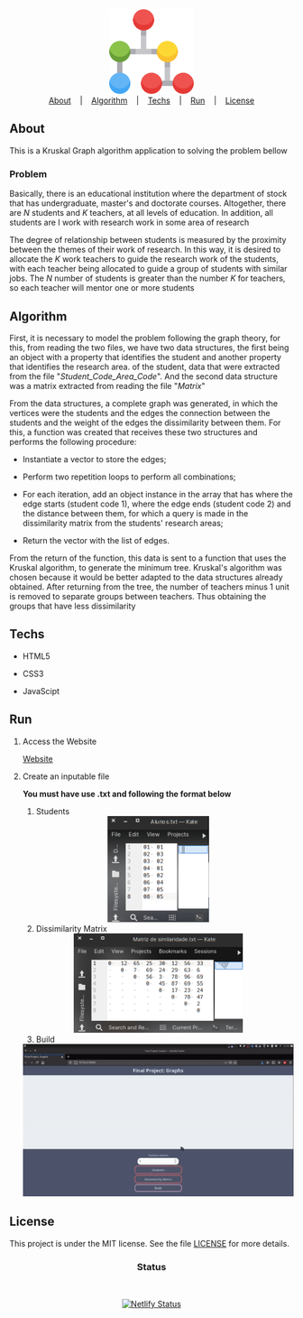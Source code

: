 <div align="center">
  <img width="150px" alt="Logo" src="./assets/img/graph.svg"/>
</div>

<div align="center">
  <a href="#about">About</a>
   &nbsp;&nbsp;&nbsp;|&nbsp;&nbsp;&nbsp;
    <a href="#algorithm">Algorithm</a>
  &nbsp;&nbsp;&nbsp;|&nbsp;&nbsp;&nbsp;
  <a href="#techs">Techs</a>
  &nbsp;&nbsp;&nbsp;|&nbsp;&nbsp;&nbsp;
  <a href="#run">Run</a>
&nbsp;&nbsp;&nbsp;|&nbsp;&nbsp;&nbsp;
  <a href="#license">License</a>
</div>

## About

This is a Kruskal Graph algorithm application to solving the problem bellow

### Problem

Basically, there is an educational institution where the department of stock that has undergraduate, master's and doctorate courses. Altogether, there are _N_ students and _K_ teachers, at all levels of education. In addition, all students are I work with research work in some area of ​​research

The degree of relationship between students is measured by the proximity between the themes of their work of research. In this way, it is desired to allocate the _K_ work teachers to guide the research work of the students, with each teacher being allocated to guide a group of students with similar jobs. The _N_ number of students is greater than the number _K_ for teachers, so each teacher will mentor one or more students

## Algorithm

First, it is necessary to model the problem following the graph theory, for this, from reading the two files, we have two data structures, the first being an object with a property that identifies the student and another property that identifies the research area. of the student, data that were extracted from the file "_Student_Code_Area_Code_". And the second data structure was a matrix extracted from reading the file "_Matrix_"

From the data structures, a complete graph was generated, in which the vertices were the students and the edges the connection between the students and the weight of the edges the dissimilarity between them. For this, a function was created that receives these two structures and performs the following procedure:

- Instantiate a vector to store the edges;

- Perform two repetition loops to perform all combinations;

- For each iteration, add an object instance in the array that has where the edge starts (student code 1), where the edge ends (student code 2) and the distance between them, for which a query is made in the dissimilarity matrix from the students' research areas;

- Return the vector with the list of edges.

From the return of the function, this data is sent to a function that uses the Kruskal algorithm, to generate the minimum tree. Kruskal's algorithm was chosen because it would be better adapted to the data structures already obtained. After returning from the tree, the number of teachers minus 1 unit is removed to separate groups between teachers. Thus obtaining the groups that have less dissimilarity

## Techs

- HTML5

- CSS3

- JavaScipt

## Run

1. Access the Website

   [Website](trabalho-grafos.netlify.app)

2. Create an inputable file

   **You must have use .txt and following the format below**

   1. Students
    <div align="center">
   <img width="180px" alt="Logo" src="./assets/img/students.png"/>
   </div>

   2. Dissimilarity Matrix
     <div align="center">
   <img width="300px" alt="Logo" src="./assets/img/matrix.png"/>
   </div>

   3. Build
   <div align="center">
    <img alt="Logo" src="./assets/demonstration.gif"/>
    </div>

## License

This project is under the MIT license. See the file [LICENSE](LICENSE) for more details.

### <div align="center">Status

<div align="center">

<br/>

[![Netlify Status](https://api.netlify.com/api/v1/badges/2404308a-820b-42eb-931f-1fb09406df4e/deploy-status)](https://app.netlify.com/sites/trabalho-grafos/deploys)

  </div>
